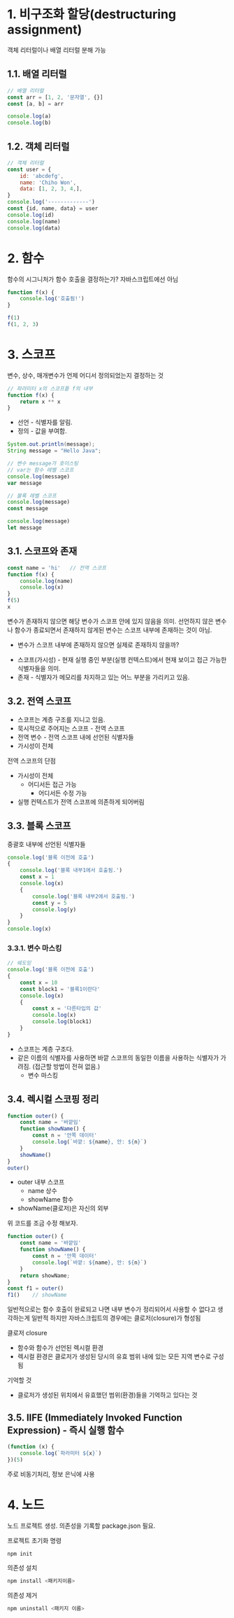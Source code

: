 # 1. 비구조화 할당(destructuring assignment)

객체 리터럴이나 배열 리터럴 분해 가능

## 1.1. 배열 리터럴

```javascript
// 배열 리터럴
const arr = [1, 2, '문자열', {}]
const [a, b] = arr

console.log(a)
console.log(b)
```
## 1.2. 객체 리터럴

```javascript
// 객체 리터럴
const user = {
    id: 'abcdefg',
    name: 'Chiho Won',
    data: [1, 2, 3, 4,],
}
console.log('-------------')
const {id, name, data} = user
console.log(id)
console.log(name)
console.log(data)
```

# 2. 함수

함수의 시그니처가 함수 호출을 결정하는가?
자바스크립트에선 아님

```javascript
function f(x) {
    console.log('호출됨!')
}

f(1)
f(1, 2, 3)
```

# 3. 스코프

변수, 상수, 매개변수가 언제 어디서 정의되었는지 결정하는 것

```javascript
// 파라미터 x의 스코프틑 f의 내부
function f(x) {
    return x ** x
}
```

- 선언 - 식별자를 알림.
- 정의 - 값을 부여함.

```java
System.out.println(message);
String message = "Hello Java";
```

```javascript
// 변수 message가 호이스팅
// var는 함수 레벨 스코프
console.log(message)
var message
```

```javascript
// 블록 레벨 스코프
console.log(message)
const message

console.log(message)
let message
```

## 3.1. 스코프와 존재

```javascript
const name = 'hi'   // 전역 스코프
function f(x) {
    console.log(name)
    console.log(x)
}
f(5)
x
```

변수가 존재하지 않으면 해당 변수가 스코프 안에 있지 않음을 의미.
선언하지 않은 변수나 함수가 종료되면서 존재하지 않게된 변수는 스코프 내부에 존재하는 것이 아님.

- 변수가 스코프 내부에 존재하지 않으면 실제로 존재하지 않을까?

* 스코프(가시성) - 현재 실행 중인 부분(실행 컨텍스트)에서 현재 보이고 접근 가능한 식별자들을 의미.
* 존재 - 식별자가 메모리를 차지하고 있는 어느 부분을 가리키고 있음.

## 3.2. 전역 스코프

- 스코프는 계층 구조를 지니고 있음.
- 묵시적으로 주어지는 스코프 - 전역 스코프
- 전역 변수 - 전역 스코프 내에 선언된 식별자들
- 가시성이 전체

전역 스코프의 단점
- 가시성이 전체
  - 어디서든 접근 가능
    - 어디서든 수정 가능
- 실행 컨텍스트가 전역 스코프에 의존하게 되어버림

## 3.3. 블록 스코프

중괄호 내부에 선언된 식별자들
```javascript
console.log('블록 이전에 호출')
{
    console.log('블록 내부1에서 호출됨.')
    const x = 1
    console.log(x)
    {
        console.log('블록 내부2에서 호출됨.')
        const y = 5
        console.log(y)
    }
}
console.log(x)
```

### 3.3.1. 변수 마스킹

```javascript
// 쉐도잉
console.log('블록 이전에 호출')
{
    const x = 10
    const block1 = '블록1이란다'
    console.log(x)
    {
        const x = '다른타입의 값'
        console.log(x)
        console.log(block1)
    }
}
```

- 스코프는 계층 구조다.
- 같은 이름의 식별자를 사용하면 바깥 스코프의 동일한 이름을 사용하는 식별자가 가려짐. (접근할 방법이 전혀 없음.)
  - 변수 마스킹

## 3.4. 렉시컬 스코핑 정리
```javascript
function outer() {
    const name = '바깥임'
    function showName() {
        const n = '안쪽 데이터'
        console.log(`바깥: ${name}, 안: ${n}`)
    }
    showName()
}
outer()
```

- outer 내부 스코프
  - name 상수
  - showName 함수
- showName(클로저)은 자신의 외부


위 코드를 조금 수정 해보자.

```javascript
function outer() {
    const name = '바깥임'
    function showName() {
        const n = '안쪽 데이터'
        console.log(`바깥: ${name}, 안: ${n}`)
    }
    return showName;
}
const f1 = outer()
f1()    // showName
```

일반적으로는 함수 호출이 완료되고 나면 내부 변수가 정리되어서 사용할 수 없다고 생각하는게 일반적
하지만 자바스크립트의 경우에는 클로저(closure)가 형성됨

클로저 closure
- 함수와 함수가 선언된 렉시컬 환경
- 렉시컬 환경은 클로저가 생성된 당시의 유효 범위 내에 있는 모든 지역 변수로 구성됨

기억할 것
- 클로저가 생성된 위치에서 유효했던 범위(환경)들을 기억하고 있다는 것

## 3.5. IIFE (Immediately Invoked Function Expression) - 즉시 실행 함수

```javascript
(function (x) {
    console.log(`파라미터 ${x}`)
})(5)
```

주로 비동기처리, 정보 은닉에 사용

# 4. 노드

노드 프로젝트 생성.
의존성을 기록할 package.json 필요.

프로젝트 초기화 명령
```bash
npm init
```

의존성 설치
```bash
npm install <패키지이름>
```

의존성 제거
```bash
npm uninstall <패키지 이름>
```

